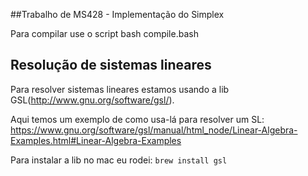 ##Trabalho de MS428 - Implementação do Simplex

Para compilar use o script bash compile.bash


## Resolução de sistemas lineares
Para resolver sistemas lineares estamos usando a lib GSL(http://www.gnu.org/software/gsl/).

Aqui temos um exemplo de como usa-lá para resolver um SL: https://www.gnu.org/software/gsl/manual/html_node/Linear-Algebra-Examples.html#Linear-Algebra-Examples


Para instalar a lib no mac eu rodei: `brew install gsl`


